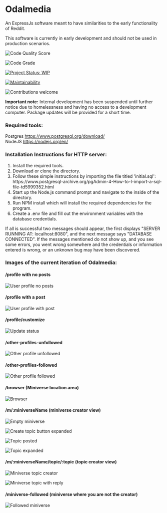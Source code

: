 # Odalmedia

An ExpressJs software meant to have similarities to the early functionality of Reddit. 

This software is currently in early development and should not be used in production scenarios.

![Code Quality Score](https://www.code-inspector.com/project/15427/status/svg)

![Code Grade](https://www.code-inspector.com/project/15427/score/svg)

[![Project Status: WIP](https://www.repostatus.org/badges/latest/wip.svg)](https://www.repostatus.org/#wip)

[![Maintainability](https://api.codeclimate.com/v1/badges/72fef5f8be7a48387caa/maintainability)](https://codeclimate.com/github/zrm99/Odalmedia/maintainability)

![Contributions welcome](https://img.shields.io/badge/contributions-welcome-brightgreen.svg?style=flat)

<b>Important note:</b>
Internal development has been suspended until further notice due
to homelessness and having no access to a development
computer. Package updates will be provided for 
a short time.

<h3>
Required tools:
</h3>

Postgres https://www.postgresql.org/download/
<br>
NodeJS https://nodejs.org/en/

<h3>
Installation Instructions for HTTP server:
</h3>

<ol>
<li> Install the required tools. </li>
<li> Download or clone the directory. </li>
<li> Follow these simple instructions by importing the file titled 'initial.sql':
https://www.postgresql-archive.org/pgAdmin-4-How-to-I-import-a-sql-file-td5999352.html </li>
<li> Start up the Node.js command prompt and navigate to the inside of the directory. </li>
<li> Run NPM install which will install the required dependencies for the program. </li>
<li> Create a .env file and fill out the environment variables with the
database credentials. </li>
</ol>

If all is successful two messages should appear, the first displays
"SERVER RUNNING AT: localhost:8080", and the next message says
"DATABASE CONNECTED". If the messages mentioned do not show up, and you see some
errors, you went wrong somewhere and the credentials or
information entered is wrong, or an unknown bug may have been discovered.

<h3>
Images of the current iteration of Odalmedia:
</h3>

<h4> /profile with no posts </h4>

![User profile no posts](https://user-images.githubusercontent.com/36284384/96004694-8cc58880-0df0-11eb-8c3b-0df124c1df35.png)

<h4> /profile with a post </h4>

![User profile with post](https://user-images.githubusercontent.com/36284384/96004796-aa92ed80-0df0-11eb-833d-ff701fa8b57c.JPG)

<h4> /profile/customize </h4>

![Update status](https://user-images.githubusercontent.com/36284384/96005083-f6de2d80-0df0-11eb-92eb-7dce12851f93.png)

<h4> /other-profiles-unfollowed </h4>

![Other profile unfollowed](https://user-images.githubusercontent.com/36284384/96006602-82a48980-0df2-11eb-88b8-2402690e965f.JPG)

<h4> /other-profiles-followed </h4>

![Other profile followed](https://user-images.githubusercontent.com/36284384/96006741-a5cf3900-0df2-11eb-8b2b-5730404e8256.png)

<h4> /browser (Miniverse location area) </h4>

![Browser](https://user-images.githubusercontent.com/36284384/96005424-4886b800-0df1-11eb-842b-4cbf78349315.png)

<h4> /m/:miniverseName  (miniverse creator view)</h4>

![Empty miniverse](https://user-images.githubusercontent.com/36284384/96005559-681de080-0df1-11eb-9c21-8137a810b8bb.JPG)

![Create topic button expanded](https://user-images.githubusercontent.com/36284384/96005720-956a8e80-0df1-11eb-940c-b564d9fbb7f3.JPG)

![Topic posted](https://user-images.githubusercontent.com/36284384/96005774-a61b0480-0df1-11eb-8ce5-e95163774c28.JPG)

![Topic expanded](https://user-images.githubusercontent.com/36284384/96005833-b3d08a00-0df1-11eb-86d6-3384f3b233d4.png)

<h4> /m/:miniverseName/topic/:topic  (topic creator view) </h4>

![Miniverse topic creator](https://user-images.githubusercontent.com/36284384/96006202-16c22100-0df2-11eb-9663-c7c273390f54.png)

![Miniverse topic with reply](https://user-images.githubusercontent.com/36284384/96006356-3fe2b180-0df2-11eb-9907-1f1daf68aea5.JPG)


<h4> /miniverse-followed (miniverse where you are not the creator) </h4>

![Followed miniverse](https://user-images.githubusercontent.com/36284384/96007370-46255d80-0df3-11eb-925b-fb75819965e9.JPG)
